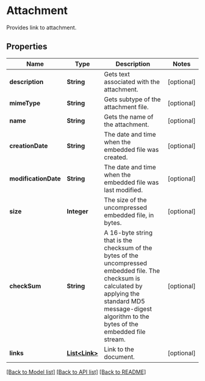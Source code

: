 ﻿
# Attachment
Provides link to attachment.

## Properties
Name | Type | Description | Notes
------------ | ------------- | ------------- | -------------
**description** | **String** | Gets text associated with the attachment.  | [optional]
**mimeType** | **String** | Gets subtype of the attachment file. | [optional]
**name** | **String** | Gets the name of the attachment.  | [optional]
**creationDate** | **String** | The date and time when the embedded file was created. | [optional]
**modificationDate** | **String** | The date and time when the embedded file was last modified. | [optional]
**size** | **Integer** | The size of the uncompressed embedded file, in bytes. | [optional]
**checkSum** | **String** | A 16-byte string that is the checksum of the bytes of the uncompressed embedded file. The checksum is calculated by applying the standard MD5 message-digest algorithm to the bytes of the embedded file stream. | [optional]
**links** | [**List&lt;Link&gt;**](Link.md) | Link to the document. | [optional]


[[Back to Model list]](../../README.md#documentation-for-models) [[Back to API list]](../../README.md#documentation-for-api-endpoints) [[Back to README]](../../README.md)


